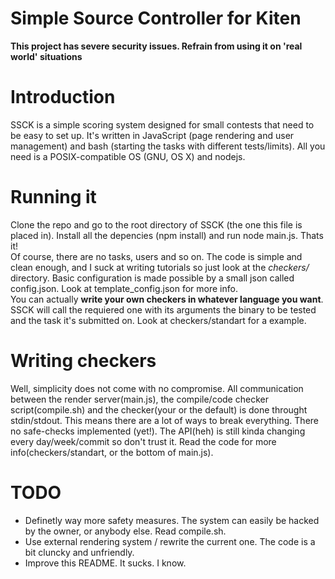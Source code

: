 Simple Source Controller for Kiten
=======

**This project has severe security issues. Refrain from using it on 'real world' situations**

# Introduction
SSCK is a simple scoring system designed for small contests that need to be easy to set up. It's written in JavaScript (page rendering and user management) and bash (starting the tasks with different tests/limits). All you need is a POSIX-compatible OS (GNU, OS X) and nodejs.

# Running it
Clone the repo and go to the root directory of SSCK (the one this file is placed in). Install all the depencies (npm install) and run node main.js. Thats it!  
Of course, there are no tasks, users and so on. The code is simple and clean enough, and I suck at writing tutorials so just look at the *checkers/* directory.
Basic configuration is made possible by a small json called config.json. Look at template_config.json for more info.  
You can actually **write your own checkers in whatever language you want**. SSCK will call the requiered one with its arguments the binary to be tested and the task it's submitted on. Look at checkers/standart for a example.  

# Writing checkers
Well, simplicity does not come with no compromise. All communication between the render server(main.js), the compile/code checker script(compile.sh) and the checker(your or the default) is done throught stdin/stdout. This means there are a lot of ways to break everything. There no safe-checks implemented (yet!). The API(heh) is still kinda changing every day/week/commit so don't trust it. Read the code for more info(checkers/standart, or the bottom of main.js).

# TODO
 * Definetly way more safety measures. The system can easily be hacked by the owner, or anybody else. Read compile.sh.
 * Use external rendering system / rewrite the current one. The code is a bit cluncky and unfriendly.
 * Improve this README. It sucks. I know.
